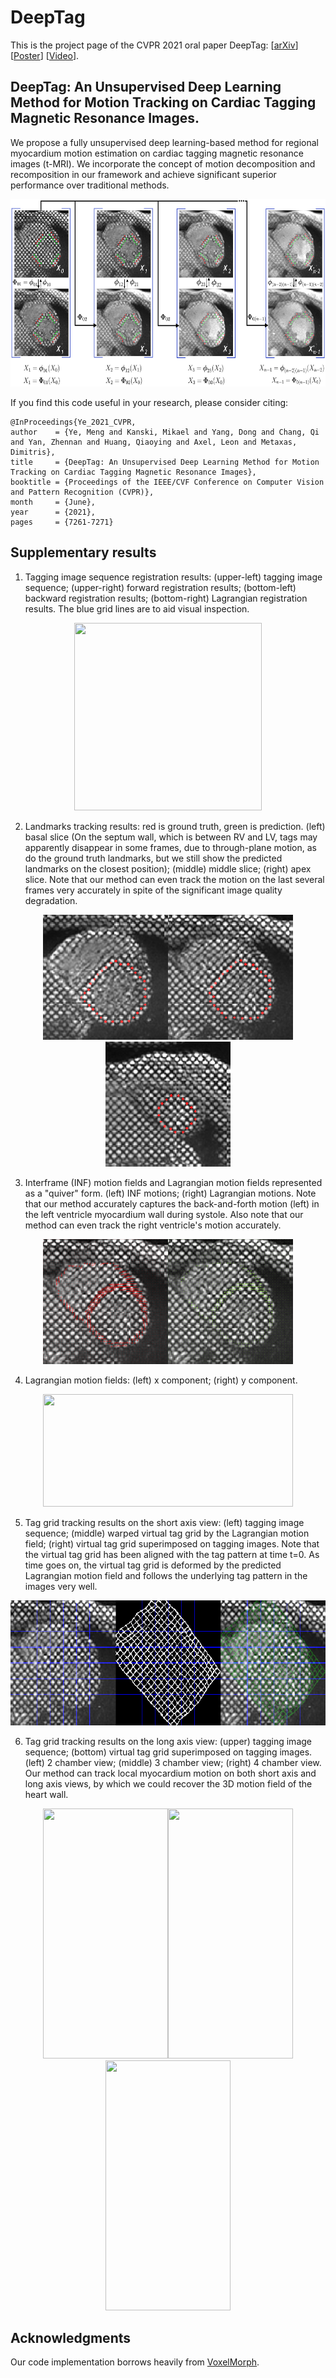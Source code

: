 # DeepTag 
This is the project page of the CVPR 2021 oral paper DeepTag: [[arXiv](https://arxiv.org/abs/2103.02772)] [[Poster](https://www.conferenceharvester.com/uploads/harvester/presentations/TFCCYRWN/TFCCYRWN-PDF-1702966-1339974-1-PDF(4).pdf)] [[Video](https://youtu.be/0GJTEaSyLYs)].
## DeepTag: An Unsupervised Deep Learning Method for Motion Tracking on Cardiac Tagging Magnetic Resonance Images.

We propose a fully unsupervised deep learning-based method for regional myocardium motion estimation on cardiac tagging magnetic resonance images (t-MRI). We incorporate the concept of motion decomposition and recomposition in our framework and achieve significant superior performance over traditional methods.

<div align=center><img width="650" height="300" src="https://github.com/DeepTag/cardiac_tagging_motion_estimation/blob/main/figures/MT_tmri.png"/></div>

If you find this code useful in your research, please consider citing:

    @InProceedings{Ye_2021_CVPR,
    author    = {Ye, Meng and Kanski, Mikael and Yang, Dong and Chang, Qi and Yan, Zhennan and Huang, Qiaoying and Axel, Leon and Metaxas, Dimitris},
    title     = {DeepTag: An Unsupervised Deep Learning Method for Motion Tracking on Cardiac Tagging Magnetic Resonance Images},
    booktitle = {Proceedings of the IEEE/CVF Conference on Computer Vision and Pattern Recognition (CVPR)},
    month     = {June},
    year      = {2021},
    pages     = {7261-7271}

## Supplementary results

1. Tagging image sequence registration results: (upper-left) tagging image sequence; (upper-right) forward registration results; (bottom-left) backward registration results; (bottom-right) Lagrangian registration results. The blue grid lines are to aid visual inspection. 
<div align=center><img width="300" height="300" src="https://github.com/DeepTag/cardiac_tagging_motion_estimation/blob/main/figures/SAX_STACK_45_23_reg_img.gif"/></div>

2. Landmarks tracking results: red is ground truth, green is prediction. (left) basal slice (On the septum wall, which is between RV and LV, tags may apparently disappear in some frames, due to through-plane motion, as do the ground truth landmarks, but we still show the predicted landmarks on the closest position); (middle) middle slice; (right) apex slice. Note that our method can even track the motion on the last several frames very accurately in spite of the significant image quality degradation.
<div align=center><img width="200" height="200" src="https://github.com/DeepTag/cardiac_tagging_motion_estimation/blob/main/figures/SAX_STACK_43_21_lm_img.gif"/><img width="200" height="200" src="https://github.com/DeepTag/cardiac_tagging_motion_estimation/blob/main/figures/SAX_STACK_45_23_lm_img.gif"/><img width="200" height="200" src="https://github.com/DeepTag/cardiac_tagging_motion_estimation/blob/main/figures/SAX_STACK_48_26_lm_img.gif"/></div>

3. Interframe (INF) motion fields and Lagrangian motion fields represented as a "quiver" form. (left) INF motions; (right) Lagrangian motions. Note that our method accurately captures the back-and-forth motion (left) in the left ventricle myocardium wall during systole. Also note that our method can even track the right ventricle's motion accurately.
<div align=center><img width="200" height="200" src="https://github.com/DeepTag/cardiac_tagging_motion_estimation/blob/main/figures/SAX_STACK_45_23_eu_motion.gif"/><img width="200" height="200" src="https://github.com/DeepTag/cardiac_tagging_motion_estimation/blob/main/figures/SAX_STACK_45_23_lag_motion.gif"/></div>

4. Lagrangian motion fields: (left) x component; (right) y component.
<div align=center><img width="400" height="180" src="https://github.com/DeepTag/cardiac_tagging_motion_estimation/blob/main/figures/SAX_STACK_45_23_lag_motion_map.gif"/></div>

5. Tag grid tracking results on the short axis view: (left) tagging image sequence; (middle) warped virtual tag grid by the Lagrangian motion field; (right) virtual tag grid superimposed on tagging images. Note that the virtual tag grid has been aligned with the tag pattern at time t=0. As time goes on, the virtual tag grid is deformed by the predicted Lagrangian motion field and follows the underlying tag pattern in the images very well.
<div align=center><img width="600" height="200" src="https://github.com/DeepTag/cardiac_tagging_motion_estimation/blob/main/figures/SAX_STACK_45_23_tag_grid_img.gif"/></div>

6. Tag grid tracking results on the long axis view: (upper) tagging image sequence; (bottom) virtual tag grid superimposed on tagging images. (left) 2 chamber view; (middle) 3 chamber view; (right) 4 chamber view. Our method can track local myocardium motion on both short axis and long axis views, by which we could recover the 3D motion field of the heart wall.
<div align=center><img width="200" height="400" src="https://github.com/DeepTag/cardiac_tagging_motion_estimation/blob/main/figures/2_CH_11_15_tag_grid_img.gif"/><img width="200" height="400" src="https://github.com/DeepTag/cardiac_tagging_motion_estimation/blob/main/figures/3_CH_12_16_tag_grid_img.gif"/><img width="200" height="400" src="https://github.com/DeepTag/cardiac_tagging_motion_estimation/blob/main/figures/4_CH_10_14_tag_grid_img.gif"/></div>

## Acknowledgments
Our code implementation borrows heavily from [VoxelMorph](https://github.com/voxelmorph/voxelmorph).
